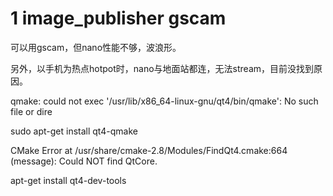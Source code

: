 # 1 image_publisher gscam
可以用gscam，但nano性能不够，波浪形。

另外，以手机为热点hotpot时，nano与地面站都连，无法stream，目前没找到原因。



qmake: could not exec '/usr/lib/x86_64-linux-gnu/qt4/bin/qmake': No such file or dire

sudo apt-get install qt4-qmake


CMake Error at /usr/share/cmake-2.8/Modules/FindQt4.cmake:664 (message):
  Could NOT find QtCore.  
  
  apt-get install qt4-dev-tools


  
  
